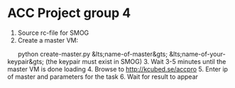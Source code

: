 # ACC Project group 4

1. Source rc-file for SMOG
2. Create a master VM:

&nbsp;&nbsp;&nbsp;&nbsp;&nbsp;&nbsp;python create-master.py &lts;name-of-master&gts; &lts;name-of-your-keypair&gts; (the keypair must exist in SMOG)
3. Wait 3-5 minutes until the master VM is done loading
4. Browse to http://kcubed.se/accpro
5. Enter ip of master and parameters for the task
6. Wait for result to appear
